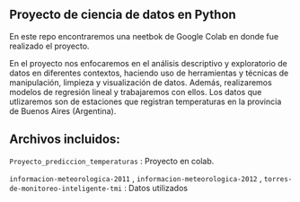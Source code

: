 ## Proyecto de ciencia de datos en Python

En este repo encontraremos una neetbok de Google Colab en donde fue realizado el proyecto.

En el proyecto nos enfocaremos en el análisis descriptivo y exploratorio
de datos en diferentes contextos, haciendo uso de herramientas y técnicas de manipulación,
limpieza y visualización de datos. Además, realizaremos modelos de regresión lineal y trabajaremos con ellos.
Los datos que utlizaremos son de estaciones que registran temperaturas en la provincia de Buenos Aires (Argentina).

## Archivos incluidos: 
`Proyecto_prediccion_temperaturas` : Proyecto en colab.

`informacion-meteorologica-2011` ,  `informacion-meteorologica-2012` , `torres-de-monitoreo-inteligente-tmi` : Datos utilizados

